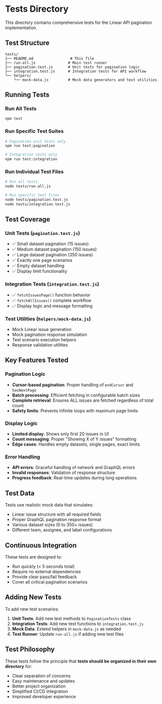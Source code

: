 # Tests Directory

This directory contains comprehensive tests for the Linear API pagination implementation.

## Test Structure

```
tests/
├── README.md                 # This file
├── run-all.js               # Main test runner
├── pagination.test.js       # Unit tests for pagination logic
├── integration.test.js      # Integration tests for API workflow
└── helpers/
    └── mock-data.js         # Mock data generators and test utilities
```

## Running Tests

### Run All Tests
```bash
npm test
```

### Run Specific Test Suites
```bash
# Pagination unit tests only
npm run test:pagination

# Integration tests only
npm run test:integration
```

### Run Individual Test Files
```bash
# Run all tests
node tests/run-all.js

# Run specific test files
node tests/pagination.test.js
node tests/integration.test.js
```

## Test Coverage

### Unit Tests (`pagination.test.js`)
- ✅ Small dataset pagination (15 issues)
- ✅ Medium dataset pagination (150 issues) 
- ✅ Large dataset pagination (350 issues)
- ✅ Exactly one page scenarios
- ✅ Empty dataset handling
- ✅ Display limit functionality

### Integration Tests (`integration.test.js`)
- ✅ `fetchIssuesPage()` function behavior
- ✅ `fetchAllIssues()` complete workflow
- ✅ Display logic and message formatting

### Test Utilities (`helpers/mock-data.js`)
- Mock Linear issue generation
- Mock pagination response simulation
- Test scenario execution helpers
- Response validation utilities

## Key Features Tested

### Pagination Logic
- **Cursor-based pagination**: Proper handling of `endCursor` and `hasNextPage`
- **Batch processing**: Efficient fetching in configurable batch sizes
- **Complete retrieval**: Ensures ALL issues are fetched regardless of total count
- **Safety limits**: Prevents infinite loops with maximum page limits

### Display Logic
- **Limited display**: Shows only first 20 issues in UI
- **Count messaging**: Proper "Showing X of Y issues" formatting
- **Edge cases**: Handles empty datasets, single pages, exact limits

### Error Handling
- **API errors**: Graceful handling of network and GraphQL errors
- **Invalid responses**: Validation of response structure
- **Progress feedback**: Real-time updates during long operations

## Test Data

Tests use realistic mock data that simulates:
- Linear issue structure with all required fields
- Proper GraphQL pagination response format
- Various dataset sizes (0 to 350+ issues)
- Different team, assignee, and label configurations

## Continuous Integration

These tests are designed to:
- Run quickly (< 5 seconds total)
- Require no external dependencies
- Provide clear pass/fail feedback
- Cover all critical pagination scenarios

## Adding New Tests

To add new test scenarios:

1. **Unit Tests**: Add new test methods to `PaginationTests` class
2. **Integration Tests**: Add new test functions to `integration.test.js`
3. **Mock Data**: Extend helpers in `mock-data.js` as needed
4. **Test Runner**: Update `run-all.js` if adding new test files

## Test Philosophy

These tests follow the principle that **tests should be organized in their own directory** for:
- Clear separation of concerns
- Easy maintenance and updates
- Better project organization
- Simplified CI/CD integration
- Improved developer experience
